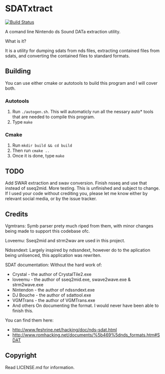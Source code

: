 # SDATxtract
[![Build Status](https://travis-ci.com/Oreo639/sdatxtract.svg?branch=master)](https://travis-ci.com/Oreo639/sdatxtract)

A comand line Nintendo ds Sound DATa extraction utility.

What is it?

It is a utility for dumping sdats from nds files, extracting contained files from sdats, and converting the contained files to standard formats.

## Building
You can use either cmake or autotools to build this program and I will cover both.
### Autotools
1. Run `./autogen.sh`. This will automaticly run all the nessary auto* tools that are needed to compile this program.
2. Type `make`
### Cmake
1. Run `mkdir build && cd build`
2. Then run `cmake ..`
3. Once it is done, type `make`

## TODO
Add SWAR extraction and swav conversion. Finish nsseq and use that instead of sseq2mid. More testing. This is unfinished and subject to change. If I used your code without crediting you, please let me know either by relevant social media, or by the issue tracker.

## Credits
Vgmtrans: Symb parser prety much riped from them, with minor changes being made to support this codebase ofc.

Loveemu: Sseq2mid and strm2wav are used in this project.

Ndssndext: Largely inspired by ndssndext, however do to the aplication being unlisenced, this application was rewriten.

SDAT documentation: Without the hard work of:
+ Crystal - the author of CrystalTile2.exe 
+ loveemu - the author of sseq2mid.exe, swave2wave.exe & strm2wave.exe
+ Nintendon - the author of ndssndext.exe
+ DJ Bouche - the author of sdattool.exe
+ VGMTrans - the author of VGMTrans.exe
+ And others
On documenting the format. I would never have been able to finish this.

You can find them here:
+ http://www.feshrine.net/hacking/doc/nds-sdat.html
+ http://www.romhacking.net/documents/%5b469%5dnds_formats.htm#SDAT

## Copyright
Read LICENSE.md for information.
